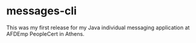 # messages-cli
This was my first release for my Java individual messaging application at AFDEmp PeopleCert in Athens.
